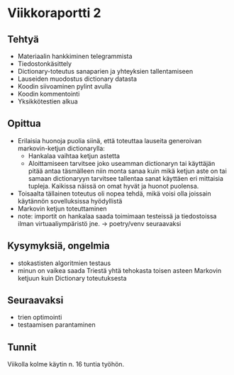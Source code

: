 # Viikkoraportti 2
## Tehtyä
* Materiaalin hankkiminen telegrammista
* Tiedostonkäsittely
* Dictionary-toteutus sanaparien ja yhteyksien tallentamiseen
* Lauseiden muodostus dictionary datasta
* Koodin siivoaminen pylint avulla
* Koodin kommentointi
* Yksikkötestien alkua

## Opittua
* Erilaisia huonoja puolia siinä, että toteuttaa lauseita generoivan markovin-ketjun dictionarylla:
    * Hankalaa vaihtaa ketjun astetta
    * Aloittamiseen tarvitsee joko useamman dictionaryn tai käyttäjän pitää antaa täsmälleen niin monta sanaa kuin mikä ketjun aste on tai samaan dictionaryyn tarvitsee tallentaa sanat käyttäen eri mittaisia tupleja. Kaikissa näissä on omat hyvät ja huonot puolensa.
* Toisaalta tällainen toteutus oli nopea tehdä, mikä voisi olla joissain käytännön sovelluksissa hyödyllistä
* Markovin ketjun toteuttaminen
* note: importit on hankalaa saada toimimaan testeissä ja tiedostoissa ilman virtuaaliympäristö jne. -> poetry/venv seuraavaksi

## Kysymyksiä, ongelmia
* stokastisten algoritmien testaus
* minun on vaikea saada Triestä yhtä tehokasta toisen asteen Markovin ketjuun kuin Dictionary toteutuksesta

## Seuraavaksi
* trien optimointi
* testaamisen parantaminen

## Tunnit
Viikolla kolme käytin n. 16 tuntia työhön.
